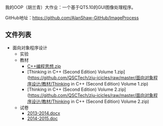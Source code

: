 我的OOP（胡兰青）大作业：一个基于QT5.10的GUI图像处理程序。

GitHub地址：https://github.com/AlanShaw-GitHub/ImageProcess


## 文件列表

- 面向对象程序设计
    - 实验
    - 教材
        - [C++编程思想.zip](https://github.com/QSCTech/zju-icicles/raw/master/面向对象程序设计/教材/C++编程思想.zip)
        - [Thinking  in C++ (Second Edition) Volume 1.zip](https://github.com/QSCTech/zju-icicles/raw/master/面向对象程序设计/教材/Thinking  in C++ (Second Edition) Volume 1.zip)
        - [Thinking  in C++ (Second Edition) Volume 2.zip](https://github.com/QSCTech/zju-icicles/raw/master/面向对象程序设计/教材/Thinking  in C++ (Second Edition) Volume 2.zip)
    - 试卷
        - [2013-2014.docx](https://github.com/QSCTech/zju-icicles/raw/master/面向对象程序设计/试卷/2013-2014.docx)
        - [2014-2015.doc](https://github.com/QSCTech/zju-icicles/raw/master/面向对象程序设计/试卷/2014-2015.doc)
